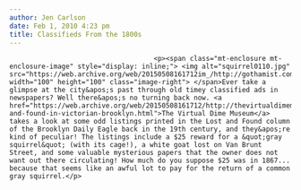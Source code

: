 ```yaml
---
author: Jen Carlson
date: Feb 1, 2010 4:23 pm
title: Classifieds From the 1800s
---
```


	
										<p><span class="mt-enclosure mt-enclosure-image" style="display: inline;"> <img alt="squirrel0110.jpg" src="https://web.archive.org/web/20150508161712im_/http://gothamist.com/attachments/arts_jen/squirrel0110.jpg" width="100" height="100" class="image-right"> </span>Ever take a glimpse at the city&apos;s past through old timey classified ads in newspapers? Well there&apos;s no turning back now. <a href="https://web.archive.org/web/20150508161712/http://thevirtualdimemuseum.blogspot.com/2010/01/lost-and-found-in-victorian-brooklyn.html">The Virtual Dime Museum</a> takes a look at some odd listings printed in the Lost and Found column of the Brooklyn Daily Eagle back in the 19th century, and they&apos;re kind of peculiar! The listings include a $25 reward for a &quot;gray squirrel&quot; (with its cage!), a white goat lost on Van Brunt Street, and some valuable mysterious papers that the owner does not want out there circulating! How much do you suppose $25 was in 1867... because that seems like an awful lot to pay for the return of a common gray squirrel.</p>					
										
									
				